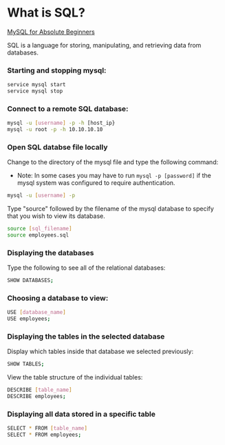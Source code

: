 # What is SQL?

[MySQL for Absolute Beginners](https://www.elated.com/mysql-for-absolute-beginners/)

SQL is a language for storing, manipulating, and retrieving data from databases.

### Starting and stopping mysql:

```bash
service mysql start
service mysql stop
```

### Connect to a remote SQL database:

```bash
mysql -u [username] -p -h [host_ip}
mysql -u root -p -h 10.10.10.10
```

### Open SQL databse file locally

Change to the directory of the mysql file and type the following command:

* Note: In some cases you may have to run `mysql -p [password]` if the mysql system was configured to require authentication.

```bash
mysql -u [username] -p
```

Type "source" followed by the filename of the mysql database to specify that you wish to view its database.

```bash
source [sql_filename]
source employees.sql
```

### Displaying the databases

Type the following to see all of the relational databases:

```bash
SHOW DATABASES;
```

### Choosing a database to view:

```bash
USE [database_name]
USE employees;
```

### Displaying the tables in the selected database

Display which tables inside that database we selected previously:

```bash
SHOW TABLES;
```

View the table structure of the individual tables:

```bash
DESCRIBE [table_name]
DESCRIBE employees;
```

### Displaying all data stored in a specific table

```bash
SELECT * FROM [table_name]
SELECT * FROM employees;
```




